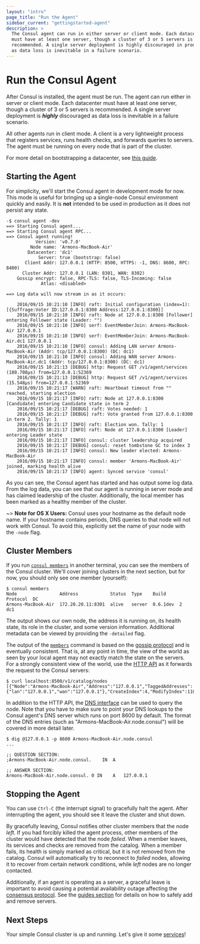 ```yaml
---
layout: "intro"
page_title: "Run the Agent"
sidebar_current: "gettingstarted-agent"
description: >
  The Consul agent can run in either server or client mode. Each datacenter
  must have at least one server, though a cluster of 3 or 5 servers is
  recommended. A single server deployment is highly discouraged in production
  as data loss is inevitable in a failure scenario.
---
```


# Run the Consul Agent

After Consul is installed, the agent must be run. The agent can run either
in server or client mode. Each datacenter must have at least one server,
though a cluster of 3 or 5 servers is recommended. A single server deployment
is _**highly**_ discouraged as data loss is inevitable in a failure scenario.

All other agents run in client mode. A client is a very lightweight
process that registers services, runs health checks, and forwards queries to
servers. The agent must be running on every node that is part of the cluster.

For more detail on bootstrapping a datacenter, see
[this guide](/docs/guides/bootstrapping.html).

## Starting the Agent

For simplicity, we'll start the Consul agent in development mode for now. This
mode is useful for bringing up a single-node Consul environment quickly and
easily. It is **not** intended to be used in production as it does not persist
any state.

```text
-$ consul agent -dev
==> Starting Consul agent...
==> Starting Consul agent RPC...
==> Consul agent running!
           Version: 'v0.7.0'
         Node name: 'Armons-MacBook-Air'
        Datacenter: 'dc1'
            Server: true (bootstrap: false)
       Client Addr: 127.0.0.1 (HTTP: 8500, HTTPS: -1, DNS: 8600, RPC: 8400)
      Cluster Addr: 127.0.0.1 (LAN: 8301, WAN: 8302)
    Gossip encrypt: false, RPC-TLS: false, TLS-Incoming: false
             Atlas: <disabled>

==> Log data will now stream in as it occurs:

    2016/09/15 10:21:10 [INFO] raft: Initial configuration (index=1): [{Suffrage:Voter ID:127.0.0.1:8300 Address:127.0.0.1:8300}]
    2016/09/15 10:21:10 [INFO] raft: Node at 127.0.0.1:8300 [Follower] entering Follower state (Leader: "")
    2016/09/15 10:21:10 [INFO] serf: EventMemberJoin: Armons-MacBook-Air 127.0.0.1
    2016/09/15 10:21:10 [INFO] serf: EventMemberJoin: Armons-MacBook-Air.dc1 127.0.0.1
    2016/09/15 10:21:10 [INFO] consul: Adding LAN server Armons-MacBook-Air (Addr: tcp/127.0.0.1:8300) (DC: dc1)
    2016/09/15 10:21:10 [INFO] consul: Adding WAN server Armons-MacBook-Air.dc1 (Addr: tcp/127.0.0.1:8300) (DC: dc1)
    2016/09/15 10:21:13 [DEBUG] http: Request GET /v1/agent/services (180.708µs) from=127.0.0.1:52369
    2016/09/15 10:21:13 [DEBUG] http: Request GET /v1/agent/services (15.548µs) from=127.0.0.1:52369
    2016/09/15 10:21:17 [WARN] raft: Heartbeat timeout from "" reached, starting election
    2016/09/15 10:21:17 [INFO] raft: Node at 127.0.0.1:8300 [Candidate] entering Candidate state in term 2
    2016/09/15 10:21:17 [DEBUG] raft: Votes needed: 1
    2016/09/15 10:21:17 [DEBUG] raft: Vote granted from 127.0.0.1:8300 in term 2. Tally: 1
    2016/09/15 10:21:17 [INFO] raft: Election won. Tally: 1
    2016/09/15 10:21:17 [INFO] raft: Node at 127.0.0.1:8300 [Leader] entering Leader state
    2016/09/15 10:21:17 [INFO] consul: cluster leadership acquired
    2016/09/15 10:21:17 [DEBUG] consul: reset tombstone GC to index 3
    2016/09/15 10:21:17 [INFO] consul: New leader elected: Armons-MacBook-Air
    2016/09/15 10:21:17 [INFO] consul: member 'Armons-MacBook-Air' joined, marking health alive
    2016/09/15 10:21:17 [INFO] agent: Synced service 'consul'
```

As you can see, the Consul agent has started and has output some log
data. From the log data, you can see that our agent is running in server mode
and has claimed leadership of the cluster. Additionally, the local member has
been marked as a healthy member of the cluster.

~> **Note for OS X Users:** Consul uses your hostname as the
default node name. If your hostname contains periods, DNS queries to
that node will not work with Consul. To avoid this, explicitly set
the name of your node with the `-node` flag.

## Cluster Members

If you run [`consul members`](/docs/commands/members.html) in another terminal, you
can see the members of the Consul cluster. We'll cover joining clusters in the next
section, but for now, you should only see one member (yourself):

```text
$ consul members
Node                Address            Status  Type    Build     Protocol  DC
Armons-MacBook-Air  172.20.20.11:8301  alive   server  0.6.1dev  2         dc1
```

The output shows our own node, the address it is running on, its
health state, its role in the cluster, and some version information.
Additional metadata can be viewed by providing the `-detailed` flag.

The output of the [`members`](/docs/commands/members.html) command is based on
the [gossip protocol](/docs/internals/gossip.html) and is eventually consistent.
That is, at any point in time, the view of the world as seen by your local
agent may not exactly match the state on the servers. For a strongly consistent
view of the world, use the [HTTP API](/agent/api/api-server/index.html) as it forwards the
request to the Consul servers:

```text
$ curl localhost:8500/v1/catalog/nodes
[{"Node":"Armons-MacBook-Air","Address":"127.0.0.1","TaggedAddresses":{"lan":"127.0.0.1","wan":"127.0.0.1"},"CreateIndex":4,"ModifyIndex":110}]
```

In addition to the HTTP API, the [DNS interface](/docs/agent/dns.html) can
be used to query the node. Note that you have to make sure to point your DNS
lookups to the Consul agent's DNS server which runs on port 8600 by default.
The format of the DNS entries (such as "Armons-MacBook-Air.node.consul") will
be covered in more detail later.

```text
$ dig @127.0.0.1 -p 8600 Armons-MacBook-Air.node.consul
...

;; QUESTION SECTION:
;Armons-MacBook-Air.node.consul.	IN	A

;; ANSWER SECTION:
Armons-MacBook-Air.node.consul.	0 IN	A	127.0.0.1
```

## <a name="stopping"></a>Stopping the Agent

You can use `Ctrl-C` (the interrupt signal) to gracefully halt the agent.
After interrupting the agent, you should see it leave the cluster
and shut down.

By gracefully leaving, Consul notifies other cluster members that the
node _left_. If you had forcibly killed the agent process, other members
of the cluster would have detected that the node _failed_. When a member leaves,
its services and checks are removed from the catalog. When a member fails,
its health is simply marked as critical, but it is not removed from the catalog.
Consul will automatically try to reconnect to _failed_ nodes, allowing it
to recover from certain network conditions, while _left_ nodes are no longer contacted.

Additionally, if an agent is operating as a server, a graceful leave is important
to avoid causing a potential availability outage affecting the
[consensus protocol](/docs/internals/consensus.html). See the
[guides section](/docs/guides/index.html) for details on how to safely add
and remove servers.

## Next Steps

Your simple Consul cluster is up and running. Let's give it some
[services](services.html)!

